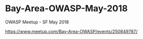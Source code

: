# Bay-Area-OWASP-May-2018
OWASP Meetup - SF May 2018

https://www.meetup.com/Bay-Area-OWASP/events/250849787/
